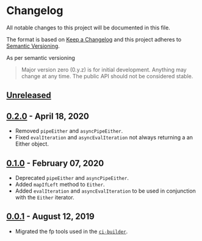 # Changelog

All notable changes to this project will be documented in this file.

The format is based on [Keep a Changelog](http://keepachangelog.com/en/1.0.0/) and this project
adheres to [Semantic Versioning](http://semver.org/spec/v2.0.0.html).

As per semantic versioning

> Major version zero (0.y.z) is for initial development. Anything may change at any time.
> The public API should not be considered stable.


## [Unreleased]

## [0.2.0] - April 18, 2020
- Removed `pipeEither` and `asyncPipeEither`.
- Fixed `evalIteration` and `asyncEvalIteration` not always returning a an Either object.


## [0.1.0] - February 07, 2020
- Deprecated `pipeEither` and `asyncPipeEither`.
- Added `mapIfLeft` method to `Either`.
- Added `evalIteration` and `asyncEvalIteration` to be used in conjunction with the `Either`
  iterator.


## [0.0.1] - August 12, 2019
- Migrated the fp tools used in the [`ci-builder`](https://github.com/iOffice/ci-builder-eslib).


[Unreleased]: https://github.com/iOffice/fp-eslib/compare/0.2.0...HEAD
[0.2.0]: https://github.com/iOffice/fp-eslib/compare/0.1.0...0.2.0
[0.1.0]: https://github.com/iOffice/fp-eslib/compare/0.0.1...0.1.0
[0.0.1]: https://github.com/iOffice/fp-eslib/compare/7270ffed28016080f8bdecef9d29e059a6c3598a...0.0.1
